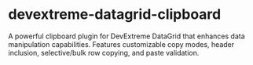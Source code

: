# devextreme-datagrid-clipboard
A powerful clipboard plugin for DevExtreme DataGrid that enhances data manipulation capabilities. Features customizable copy modes, header inclusion, selective/bulk row copying, and paste validation.
